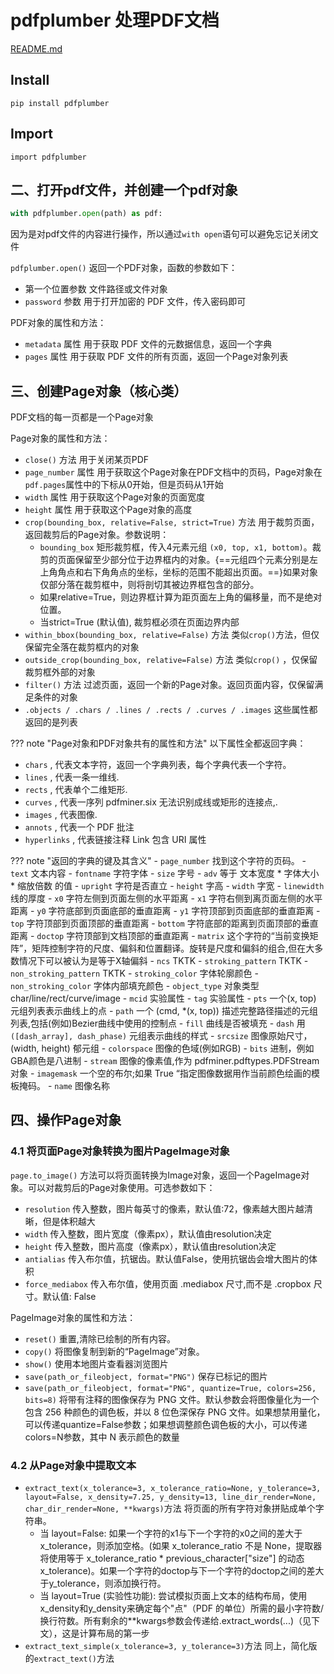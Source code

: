 # pdfplumber 处理PDF文档

[README.md](https://github.com/jsvine/pdfplumber)

## Install

    pip install pdfplumber

## Import

    import pdfplumber

## 二、打开pdf文件，并创建一个pdf对象

```py
with pdfplumber.open(path) as pdf:
```

因为是对pdf文件的内容进行操作，所以通过`with open`语句可以避免忘记关闭文件

`pdfplumber.open()` 返回一个PDF对象，函数的参数如下：

- 第一个位置参数 文件路径或文件对象
- `password` 参数 用于打开加密的 PDF 文件，传入密码即可

PDF对象的属性和方法：

- `metadata` 属性 用于获取 PDF 文件的元数据信息，返回一个字典
- `pages` 属性 用于获取 PDF 文件的所有页面，返回一个Page对象列表

## 三、创建Page对象（核心类）

PDF文档的每一页都是一个Page对象

Page对象的属性和方法：

- `close()` 方法 用于关闭某页PDF
- `page_number` 属性 用于获取这个Page对象在PDF文档中的页码，Page对象在`pdf.pages`属性中的下标从0开始，但是页码从1开始
- `width` 属性 用于获取这个Page对象的页面宽度
- `height` 属性 用于获取这个Page对象的高度
- `crop(bounding_box, relative=False, strict=True)` 方法 用于裁剪页面，返回裁剪后的Page对象。参数说明：
    - `bounding_box` 矩形裁剪框，传入4元素元组 `(x0, top, x1, bottom)`。裁剪的页面保留至少部分位于边界框内的对象。{==元组四个元素分别是左上角角点和右下角角点的坐标，坐标的范围不能超出页面。==}如果对象仅部分落在裁剪框中，则将剖切其被边界框包含的部分。
    - 如果relative=True，则边界框计算为距页面左上角的偏移量，而不是绝对位置。
    - 当strict=True (默认值), 裁剪框必须在页面边界内部
- `within_bbox(bounding_box, relative=False)` 方法 类似`crop()`方法，但仅保留完全落在裁剪框内的对象
- `outside_crop(bounding_box, relative=False)` 方法 类似`crop()` ，仅保留裁剪框外部的对象
- `filter()` 方法 过滤页面，返回一个新的Page对象。返回页面内容，仅保留满足条件的对象
- `.objects / .chars / .lines / .rects / .curves / .images` 这些属性都返回的是列表

??? note "Page对象和PDF对象共有的属性和方法"
以下属性全都返回字典：

- `chars` , 代表文本字符，返回一个字典列表，每个字典代表一个字符。
- `lines` , 代表一条一维线.
- `rects` , 代表单个二维矩形.
- `curves` , 代表一序列 pdfminer.six 无法识别成线或矩形的连接点,.
- `images` , 代表图像.
- `annots` , 代表一个 PDF 批注 
- `hyperlinks` , 代表链接注释 Link 包含 URI 属性


??? note "返回的字典的键及其含义"
    - `page_number` 找到这个字符的页码。
    - `text` 文本内容
    - `fontname` 字符字体
    - `size` 字号
    - `adv` 等于 文本宽度 * 字体大小 * 缩放倍数 的值
    - `upright` 字符是否直立
    - `height` 字高
    - `width` 字宽
    - `linewidth` 线的厚度
    - `x0` 字符左侧到页面左侧的水平距离
    - `x1` 字符右侧到离页面左侧的水平距离
    - `y0` 字符底部到页面底部的垂直距离
    - `y1` 字符顶部到页面底部的垂直距离
    - `top` 字符顶部到页面顶部的垂直距离
    - `bottom` 字符底部的距离到页面顶部的垂直距离
    - `doctop` 字符顶部到文档顶部的垂直距离
    - `matrix` 这个字符的“当前变换矩阵”，矩阵控制字符的尺度、偏斜和位置翻译。旋转是尺度和偏斜的组合,但在大多数情况下可以被认为是等于X轴偏斜
    - `ncs` TKTK
    - `stroking_pattern` TKTK
    - `non_stroking_pattern` TKTK
    - `stroking_color` 字体轮廓颜色
    - `non_stroking_color` 字体内部填充颜色
    - `object_type` 对象类型char/line/rect/curve/image
    - `mcid` 实验属性
    - `tag` 实验属性
    - `pts`  一个(x, top) 元组列表表示曲线上的点
    - `path` 一个 (cmd, *(x, top)) 描述完整路径描述的元组列表,包括(例如)Bezier曲线中使用的控制点
    - `fill` 曲线是否被填充
    - `dash` 用`([dash_array], dash_phase)` 元组表示曲线的样式
    - `srcsize` 图像原始尺寸，(width, height) 郁元组
    - `colorspace` 图像的色域(例如RGB)
    - `bits` 进制，例如GBA颜色是八进制
    - `stream` 图像的像素值,作为 pdfminer.pdftypes.PDFStream 对象
    - `imagemask` 一个空的布尔;如果 True “指定图像数据用作当前颜色绘画的模板掩码。
    - `name` 图像名称

## 四、操作Page对象

### 4.1 将页面Page对象转换为图片PageImage对象

`page.to_image()` 方法可以将页面转换为Image对象，返回一个PageImage对象。可以对裁剪后的Page对象使用。可选参数如下：

- `resolution` 传入整数，图片每英寸的像素，默认值:72，像素越大图片越清晰，但是体积越大
- `width` 传入整数，图片宽度（像素px），默认值由resolution决定
- `height` 传入整数，图片高度（像素px），默认值由resolution决定
- `antialias` 传入布尔值，抗锯齿。默认值False，使用抗锯齿会增大图片的体积
- `force_mediabox` 传入布尔值，使用页面 .mediabox 尺寸,而不是 .cropbox 尺寸。默认值: False

PageImage对象的属性和方法：

- `reset()` 	重置,清除已绘制的所有内容。
- `copy()` 	将图像复制到新的“PageImage”对象。
- `show()` 	使用本地图片查看器浏览图片
- `save(path_or_fileobject, format="PNG")` 	保存已标记的图片
- `save(path_or_fileobject, format="PNG", quantize=True, colors=256, bits=8)` 	将带有注释的图像保存为 PNG 文件。默认参数会将图像量化为一个包含 256 种颜色的调色板，并以 8 位色深保存 PNG 文件。如果想禁用量化，可以传递quantize=False参数；如果想调整颜色调色板的大小，可以传递colors=N参数，其中 N 表示颜色的数量

### 4.2 从Page对象中提取文本

- `extract_text(x_tolerance=3, x_tolerance_ratio=None, y_tolerance=3, layout=False, x_density=7.25, y_density=13, line_dir_render=None, char_dir_render=None, **kwargs)`方法 将页面的所有字符对象拼贴成单个字符串。
    - 当 layout=False: 如果一个字符的x1与下一个字符的x0之间的差大于x_tolerance，则添加空格。(如果 x_tolerance_ratio 不是 None，提取器将使用等于 x_tolerance_ratio * previous_character["size"] 的动态 x_tolerance)。如果一个字符的doctop与下一个字符的doctop之间的差大于y_tolerance，则添加换行符。
    - 当 layout=True (实验性功能): 尝试模拟页面上文本的结构布局，使用x_density和y_density来确定每个"点"（PDF 的单位）所需的最小字符数/换行符数。所有剩余的**kwargs参数会传递给.extract_words(...)（见下文），这是计算布局的第一步
- `extract_text_simple(x_tolerance=3, y_tolerance=3)`方法 同上，简化版的`extract_text()`方法
